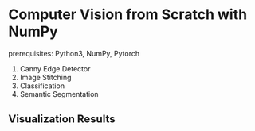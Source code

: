 # Computer Vision from Scratch with NumPy

prerequisites: Python3, NumPy, Pytorch

1. Canny Edge Detector
2. Image Stitching
3. Classification
4. Semantic Segmentation

## Visualization Results

